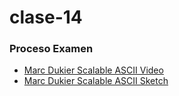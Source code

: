 # clase-14
### Proceso Examen
- [Marc Dukier Scalable ASCII Video](https://youtu.be/x0x-tvZJLfw?si=6bdHsgg7OXyctKHs)
- [Marc Dukier Scalable ASCII Sketch](https://editor.p5js.org/marcduiker/sketches/0VmrsB_8O)
